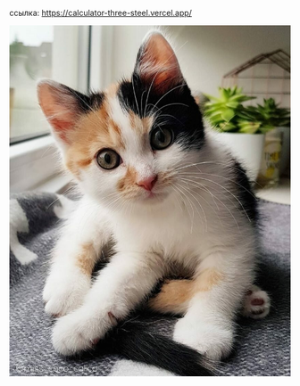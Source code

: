 ссылка: https://calculator-three-steel.vercel.app/

![Image alt](https://github.com/Magnific86/calculator/blob/main/1661756323_j-33.jpg)
